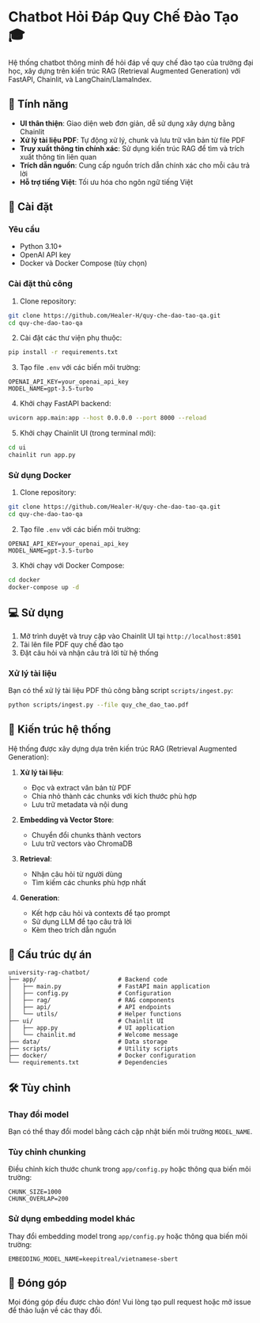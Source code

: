 # Chatbot Hỏi Đáp Quy Chế Đào Tạo 🎓

Hệ thống chatbot thông minh để hỏi đáp về quy chế đào tạo của trường đại học, xây dựng trên kiến trúc RAG (Retrieval Augmented Generation) với FastAPI, Chainlit, và LangChain/LlamaIndex.

## 🚀 Tính năng

- **UI thân thiện**: Giao diện web đơn giản, dễ sử dụng xây dựng bằng Chainlit
- **Xử lý tài liệu PDF**: Tự động xử lý, chunk và lưu trữ văn bản từ file PDF
- **Truy xuất thông tin chính xác**: Sử dụng kiến trúc RAG để tìm và trích xuất thông tin liên quan
- **Trích dẫn nguồn**: Cung cấp nguồn trích dẫn chính xác cho mỗi câu trả lời
- **Hỗ trợ tiếng Việt**: Tối ưu hóa cho ngôn ngữ tiếng Việt

## 🔧 Cài đặt

### Yêu cầu

- Python 3.10+
- OpenAI API key
- Docker và Docker Compose (tùy chọn)

### Cài đặt thủ công

1. Clone repository:
```bash
git clone https://github.com/Healer-H/quy-che-dao-tao-qa.git
cd quy-che-dao-tao-qa
```

2. Cài đặt các thư viện phụ thuộc:
```bash
pip install -r requirements.txt
```

3. Tạo file `.env` với các biến môi trường:
```
OPENAI_API_KEY=your_openai_api_key
MODEL_NAME=gpt-3.5-turbo
```

4. Khởi chạy FastAPI backend:
```bash
uvicorn app.main:app --host 0.0.0.0 --port 8000 --reload
```

5. Khởi chạy Chainlit UI (trong terminal mới):
```bash
cd ui
chainlit run app.py
```

### Sử dụng Docker

1. Clone repository:
```bash
git clone https://github.com/Healer-H/quy-che-dao-tao-qa.git
cd quy-che-dao-tao-qa
```

2. Tạo file `.env` với các biến môi trường:
```
OPENAI_API_KEY=your_openai_api_key
MODEL_NAME=gpt-3.5-turbo
```

3. Khởi chạy với Docker Compose:
```bash
cd docker
docker-compose up -d
```

## 💻 Sử dụng

1. Mở trình duyệt và truy cập vào Chainlit UI tại `http://localhost:8501`
2. Tải lên file PDF quy chế đào tạo
3. Đặt câu hỏi và nhận câu trả lời từ hệ thống

### Xử lý tài liệu

Bạn có thể xử lý tài liệu PDF thủ công bằng script `scripts/ingest.py`:

```bash
python scripts/ingest.py --file quy_che_dao_tao.pdf
```

## 🧠 Kiến trúc hệ thống

Hệ thống được xây dựng dựa trên kiến trúc RAG (Retrieval Augmented Generation):

1. **Xử lý tài liệu**:
   - Đọc và extract văn bản từ PDF
   - Chia nhỏ thành các chunks với kích thước phù hợp
   - Lưu trữ metadata và nội dung

2. **Embedding và Vector Store**:
   - Chuyển đổi chunks thành vectors
   - Lưu trữ vectors vào ChromaDB

3. **Retrieval**:
   - Nhận câu hỏi từ người dùng
   - Tìm kiếm các chunks phù hợp nhất

4. **Generation**:
   - Kết hợp câu hỏi và contexts để tạo prompt
   - Sử dụng LLM để tạo câu trả lời
   - Kèm theo trích dẫn nguồn

## 📁 Cấu trúc dự án

```
university-rag-chatbot/
├── app/                       # Backend code
│   ├── main.py                # FastAPI main application
│   ├── config.py              # Configuration
│   ├── rag/                   # RAG components
│   ├── api/                   # API endpoints
│   └── utils/                 # Helper functions
├── ui/                        # Chainlit UI
│   ├── app.py                 # UI application
│   └── chainlit.md            # Welcome message
├── data/                      # Data storage
├── scripts/                   # Utility scripts
├── docker/                    # Docker configuration
└── requirements.txt           # Dependencies
```

## 🛠️ Tùy chỉnh

### Thay đổi model

Bạn có thể thay đổi model bằng cách cập nhật biến môi trường `MODEL_NAME`.

### Tùy chỉnh chunking

Điều chỉnh kích thước chunk trong `app/config.py` hoặc thông qua biến môi trường:

```
CHUNK_SIZE=1000
CHUNK_OVERLAP=200
```

### Sử dụng embedding model khác

Thay đổi embedding model trong `app/config.py` hoặc thông qua biến môi trường:

```
EMBEDDING_MODEL_NAME=keepitreal/vietnamese-sbert
```

## 👥 Đóng góp

Mọi đóng góp đều được chào đón! Vui lòng tạo pull request hoặc mở issue để thảo luận về các thay đổi.